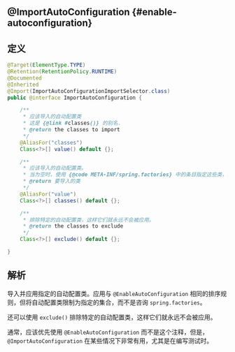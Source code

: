## @ImportAutoConfiguration {#enable-autoconfiguration}

## 定义

```java
@Target(ElementType.TYPE)
@Retention(RetentionPolicy.RUNTIME)
@Documented
@Inherited
@Import(ImportAutoConfigurationImportSelector.class)
public @interface ImportAutoConfiguration {

    /**
     * 应该导入的自动配置类
     * 这是 {@link #classes()} 的别名.
     * @return the classes to import
     */
    @AliasFor("classes")
    Class<?>[] value() default {};

    /**
     * 应该导入的自动配置类。 
     * 当为空时，使用 {@code META-INF/spring.factories} 中的条目指定这些类，其中键是带注注解的类的完全限定名。
     * @return 要导入的类
     */
    @AliasFor("value")
    Class<?>[] classes() default {};

    /**
     * 排除特定的自动配置类，这样它们就永远不会被应用。
     * @return the classes to exclude
     */
    Class<?>[] exclude() default {};

}
```

## 解析

导入并应用指定的自动配置类。应用与 `@EnableAutoConfiguration` 相同的排序规则，但将自动配置类限制为指定的集合，而不是咨询 `spring.factories`。

还可以使用 `exclude()` 排除特定的自动配置类，这样它们就永远不会被应用。

通常，应该优先使用 `@EnableAutoConfiguration` 而不是这个注释，但是，`@ImportAutoConfiguration` 在某些情况下非常有用，尤其是在编写测试时。

